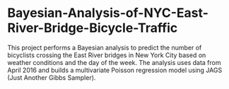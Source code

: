 # Bayesian-Analysis-of-NYC-East-River-Bridge-Bicycle-Traffic
This project performs a Bayesian analysis to predict the number of bicyclists crossing the East River bridges in New York City based on weather conditions and the day of the week. The analysis uses data from April 2016 and builds a multivariate Poisson regression model using JAGS (Just Another Gibbs Sampler).
